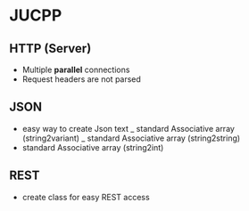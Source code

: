 # JUCPP

## HTTP (Server)

- Multiple **parallel** connections
- Request headers are not parsed 

## JSON

- easy way to create Json text
_ standard Associative array (string2variant)
_ standard Associative array (string2string)
- standard Associative array (string2int)

## REST

- create class for easy REST access